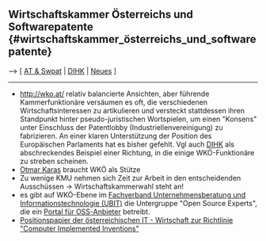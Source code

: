 ## Wirtschaftskammer Österreichs und Softwarepatente {#wirtschaftskammer_österreichs_und_softwarepatente}

\--\> \[ [ AT & Swpat](SwpatatDe "wikilink") \| [
DIHK](SwpatdihkDe "wikilink") \| [ Neues](SwpatneuesDe "wikilink") \]

------------------------------------------------------------------------

-   <http://wko.at/> relativ balancierte Ansichten, aber führende
    Kammerfunktionäre versäumen es oft, die verschiedenen
    Wirtschaftsinteressen zu artikulieren und versteckt stattdessen
    ihren Standpunkt hinter pseudo-juristischen Wortspielen, um einen
    \"Konsens\" unter Einschluss der Patentlobby
    (Industriellenvereinigung) zu fabrizieren. An einer klaren
    Unterstützung der Position des Europäischen Parlaments hat es bisher
    gefehlt. Vgl auch [ DIHK](DihkDe "wikilink") als abschreckendes
    Beispiel einer Richtung, in die einige WKÖ-Funktionäre zu streben
    scheinen.
-   [ Otmar Karas](OthmarKarasDe "wikilink") braucht WKÖ als Stütze
-   Zu wenige KMU nehmen sich Zeit zur Arbeit in den entscheidenden
    Ausschüssen -\> Wirtschaftskammerwahl steht an!
-   es gibt auf WKÖ-Ebene im [Fachverband Unternehmensberatung und
    Informationstechnologie (UBIT)](http://www.ubit.at/ "wikilink") die
    Untergruppe \"Open Source Experts\", die ein [Portal für
    OSS-Anbieter](http://www.opensource.co.at/ "wikilink") betreibt.
-   [Positionspapier der österreichischen IT - Wirtschaft zur Richtlinie
    \"Computer Implemented
    Inventions\"](http://portal.wko.at/wk/dok_detail_file.wk?AngID=1&DocID=278730 "wikilink")
